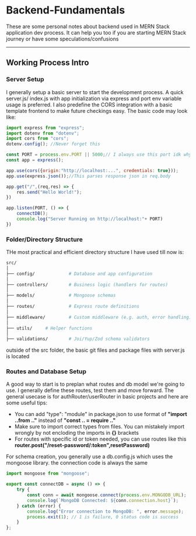 # Backend-Fundamentals
These are some personal notes about backend used in MERN Stack application dev process. It can help you too if you are starting MERN Stack journey or have some speculations/confusions

---

## Working Process Intro

### Server Setup
I generally setup a basic server to start the development process. A quick server.js/ index.js with app initialization via express and port env variable usage is preferred. I also predefine the CORS integration with a basic template frontend to make future checkings easy. 
The basic code may look like:
```js
import express from "express";
import dotenv from "dotenv";
import cors from "cors";
dotenv.config(); //Never forget this

const PORT = process.env.PORT || 5000;// I always use this port idk why
const app = express();

app.use(cors({origin:"http://localhost:...", credentials: true}));
app.use(express.json());//This parses response json in req.body

app.get("/",(req,res) => {
    res.send("Hello World!");
})

app.listen(PORT, () => {
    connectDB();
    console.log("Server Running on http://localhost:"+ PORT)
})
```


### Folder/Directory Structure
THe most practical and efficient directory structure I have used till now is: 
```bash
src/
│
├── config/             # Database and app configuration
│
├── controllers/        # Business logic (handlers for routes)
│
├── models/             # Mongoose schemas
│
├── routes/             # Express route definitions
│
├── middleware/         # Custom middleware (e.g. auth, error handling)
│
├── utils/     # Helper functions 
│
├── validations/        # Joi/Yup/Zod schema validators 
```
outside of the src folder, the basic git files and package files with server.js is located

### Routes and Database Setup
A good way to start is to preplan what routes and db model we're going to use. I generally define these routes, test them and move forward. The general usecase is for authRouter/userRouter in basic projects and here are some useful tips: 
- You can add "type": "module" in package.json to use format of **"import ..from .."** instead of **"const .. = require .."**
- Make sure to import correct types from files. You can mistakely import wrongly by not encloding the imports in **{}** brackets 
- For routes with specific id or token needed, you can use routes like this **router.post("/reset-password/:token",resetPassword)**

For schema creation, you generally use a db.config.js which uses the mongoose library. the connection code is always the same

```js
import mongoose from "mongoose";

export const connectDB = async () => {
	try {
		const conn = await mongoose.connect(process.env.MONGODB_URL);
		console.log(`MongoDB Connected: ${conn.connection.host}`);
	} catch (error) {
		console.log("Error connection to MongoDB: ", error.message);
		process.exit(1); // 1 is failure, 0 status code is success
	}
};
```
